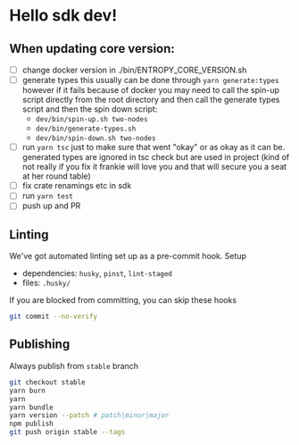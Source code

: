 # Hello sdk dev!

## When updating core version:

- [ ] change docker version in ./bin/ENTROPY_CORE_VERSION.sh
- [ ] generate types
      this usually can be done through `yarn generate:types` however if it fails because of docker you may need to call the spin-up script directly from the root directory and then call the generate types script and then the spin down script:
  - `dev/bin/spin-up.sh two-nodes`
  - `dev/bin/generate-types.sh`
  - `dev/bin/spin-down.sh two-nodes`
- [ ] run `yarn tsc` just to make sure that went "okay" or as okay as it can be. generated types are ignored in tsc check but are used in project (kind of not really if you fix it frankie will love you and that will secure you a seat at her round table)
- [ ] fix crate renamings etc in sdk
- [ ] run `yarn test`
- [ ] push up and PR

## Linting

We've got automated linting set up as a pre-commit hook.
Setup

- dependencies: `husky`, `pinst`, `lint-staged`
- files: `.husky/`

If you are blocked from committing, you can skip these hooks

```bash
git commit --no-verify
```

## Publishing

Always publish from `stable` branch

```bash
git checkout stable
yarn burn
yarn
yarn bundle
yarn version --patch # patch|minor|major
npm publish
git push origin stable --tags
```
